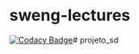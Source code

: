# sweng-lectures
[![Codacy Badge](https://api.codacy.com/project/badge/Grade/233e4c3759294387be5dac9f4d3251ec)](https://app.codacy.com/gh/afmoreira-ufp/sweng-lectures?utm_source=github.com&utm_medium=referral&utm_content=afmoreira-ufp/sweng-lectures&utm_campaign=Badge_Grade)# projeto_sd

